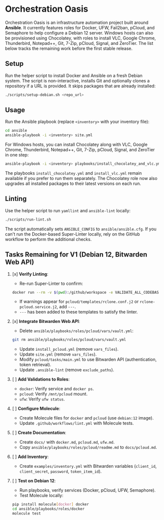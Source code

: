 # Orchestration Oasis

Orchestration Oasis is an infrastructure automation project built around **Ansible**. It currently features roles for Docker, UFW, Fail2ban, pCloud, and Semaphore to help configure a Debian 12 server.
Windows hosts can also be provisioned using Chocolatey, with roles to install VLC, Google Chrome, Thunderbird, Notepad++, Git, 7-Zip, pCloud, Signal, and ZeroTier.
The list below tracks the remaining work before the first stable release.

## Setup

Run the helper script to install Docker and Ansible on a fresh Debian system.
The script is non-interactive, installs Git and optionally clones a repository
if a URL is provided. It skips packages that are already installed:

```bash
./scripts/setup-debian.sh <repo_url>
```


## Usage

Run the Ansible playbook (replace `<inventory>` with your inventory file):

```bash
cd ansible
ansible-playbook -i <inventory> site.yml
```

For Windows hosts, you can install Chocolatey along with VLC, Google Chrome,
Thunderbird, Notepad++, Git, 7-Zip, pCloud, Signal, and ZeroTier in one step:

```bash
ansible-playbook -i <inventory> playbooks/install_chocolatey_and_vlc.yml
```

The playbooks `install_chocolatey.yml` and `install_vlc.yml` remain available if you prefer to run them separately.
The Chocolatey role now also upgrades all installed packages to their latest
versions on each run.

## Linting

Use the helper script to run `yamllint` and `ansible-lint` locally:

```bash
./scripts/run-lint.sh
```

The script automatically sets `ANSIBLE_CONFIG` to `ansible/ansible.cfg`. If you
can't run the Docker-based Super-Linter locally, rely on the GitHub workflow to
perform the additional checks.

## Tasks Remaining for V1 (Debian 12, Bitwarden Web API)

1. [x] **Verify Linting**:
    - Re-run Super-Linter to confirm:
     ```bash
     docker run --rm -v $(pwd):/github/workspace -e VALIDATE_ALL_CODEBASE=true -e VALIDATE_MARKDOWN=true -e VALIDATE_YAML=true -e VALIDATE_ANSIBLE=true -e DEFAULT_BRANCH=main github/super-linter:v5
     ```
    - If warnings appear for `pcloud/templates/rclone.conf.j2` or `rclone-pcloud.service.j2`, add `---`.
    - `---` has been added to these templates to satisfy the linter.

2. [x] **Integrate Bitwarden Web API**:
    - Delete `ansible/playbooks/roles/pcloud/vars/vault.yml`:
     ```bash
     git rm ansible/playbooks/roles/pcloud/vars/vault.yml
     ```
    - Update `install_pcloud.yml` (remove `vars_files`).
    - Update `site.yml` (remove `vars_files`).
    - Modify `pcloud/tasks/main.yml` to use Bitwarden API (authentication, token retrieval).
    - Update `.ansible-lint` (remove `exclude_paths`).

3. [ ] **Add Validations to Roles**:
    - `docker`: Verify service and `docker ps`.
    - `pcloud`: Verify `/mnt/pcloud` mount.
    - `ufw`: Verify `ufw status`.

4. [ ] **Configure Molecule**:
    - Create Molecule files for `docker` and `pcloud` (use `debian:12` image).
    - Update `.github/workflows/lint.yml` with Molecule tests.

5. [ ] **Create Documentation**:
    - Create `docs/` with `docker.md`, `pcloud.md`, `ufw.md`.
    - Copy `ansible/playbooks/roles/pcloud/readme.md` to `docs/pcloud.md`.

6. [ ] **Add Inventory**:
    - Create `examples/inventory.yml` with Bitwarden variables (`client_id`, `client_secret`, `password`, `token_item_id`).

7. [ ] **Test on Debian 12**:
    - Run playbooks, verify services (Docker, pCloud, UFW, Semaphore).
    - Test Molecule locally:
     ```bash
     pip install molecule[docker] docker
     cd ansible/playbooks/roles/docker
     molecule test
     ```
